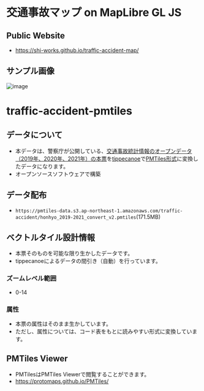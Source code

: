 # 交通事故マップ on MapLibre GL JS
## Public Website
- https://shi-works.github.io/traffic-accident-map/
## サンプル画像
![image](https://user-images.githubusercontent.com/71203808/227756339-943c5006-102e-4c1e-9ff7-f9c5318571a3.png)

# traffic-accident-pmtiles
## データについて
- 本データは、警察庁が公開している、[交通事故統計情報のオープンデータ（2019年、2020年、2021年）の本票](https://www.npa.go.jp/publications/statistics/koutsuu/opendata/index_opendata.html)を[tippecanoe](https://github.com/felt/tippecanoe)で[PMTiles形式](https://github.com/protomaps/PMTiles)に変換したデータになります。
- オープンソースソフトウェアで構築

## データ配布
- `https://pmtiles-data.s3.ap-northeast-1.amazonaws.com/traffic-accident/honhyo_2019-2021_convert_v2.pmtiles`(171.5MB)

## ベクトルタイル設計情報
- 本票そのものを可能な限り生かしたデータです。
- tippecanoeによるデータの間引き（自動）を行っています。

### ズームレベル範囲
- 0-14

### 属性
- 本票の属性はそのまま生かしています。
- ただし、属性については、コード表をもとに読みやすい形式に変換しています。

## PMTiles Viewer
- PMTilesはPMTiles Viewerで閲覧することができます。
- https://protomaps.github.io/PMTiles/
